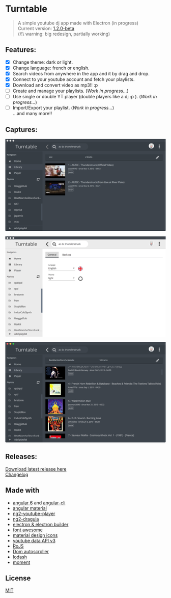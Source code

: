# Turntable

> A simple youtube dj app made with Electron (in progress)  
> Current version: [1.2.0-beta](https://github.com/radiium/turntable/releases)  
> (/!\ warning: big redesign, partially working)  
  
## Features:  
- [x] Change theme: dark or light.  
- [x] Change language: french or english.  
- [x] Search videos from anywhere in the app and it by drag and drop.  
- [x] Connect to your youtube account and fetch your playlists.
- [x] Download and convert video as mp3!! :p  
- [ ] Create and manage your playlists. (*Work in progress...*)  
- [ ] Use single or double YT player (double players like a dj :p ). (*Work in progress...*)  
- [ ] Import/Export your playlist. (*Work in progress...*)  
...and many more!!  

## Captures:  
![Capture 1](/captures/v1/cap1.png)  

![Capture 2](/captures/v1/cap2.png)  

![Capture 3](/captures/v1/cap3.png)  

## Releases:  

[Download latest release here](https://github.com/radiium/turntable/releases)   
[Changelog](/CHANGELOG.md)  

## Made with  

- [angular 6](https://angular.io/) and [angular-cli](https://github.com/angular/angular-cli)  
- [angular material](https://material.angular.io/)  
- [ng2-youtube-player](https://github.com/orizens/ng2-youtube-player)  
- [ng2-dragula](https://github.com/valor-software/ng2-dragula)   
- [electron & electron builder](https://electron.atom.io/)  
- [font awesome](http://fontawesome.io/)  
- [material design icons](https://materialdesignicons.com/)  
- [youtube data API v3](https://developers.google.com/youtube/v3/)  
- [RxJS](http://reactivex.io/rxjs/)  
- [Dom autoscroller](https://github.com/hollowdoor/dom_autoscroller)  
- [lodash](https://lodash.com/)  
- [moment](https://momentjs.com/)  
  
## License  
  
[MIT](LICENCE.md)  

